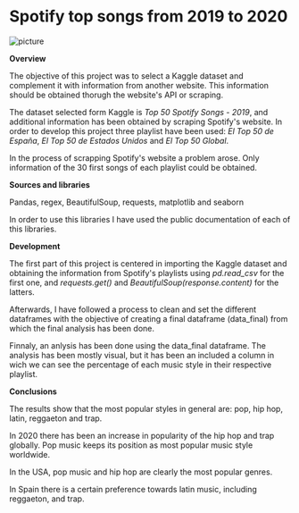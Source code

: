 # Spotify top songs from 2019 to 2020

![picture](C:\Users\juanp\Ironhack\pipelines-project\musica.png)


**Overview**

The objective of this project was to select a Kaggle dataset and complement it with information from another website. This information should be obtained thorugh the website's API or scraping.

The dataset selected form Kaggle is *Top 50 Spotify Songs - 2019*, and additional information has been obtained by scraping Spotify's website. In order to develop this project three playlist have been used: *El Top 50 de España*, *El Top 50 de Estados Unidos* and *El Top 50 Global*. 

In the process of scrapping Spotify's website a problem arose. Only information of the 30 first songs of each playlist could be obtained. 


**Sources and libraries**

Pandas, regex, BeautifulSoup, requests, matplotlib and seaborn

In order to use this libraries I have used the public documentation of each of this libraries. 


**Development**

The first part of this project is centered in importing the Kaggle dataset and obtaining the information from Spotify's playlists using *pd.read_csv* for the first one, and *requests.get()* and *BeautifulSoup(response.content)* for the latters. 

Afterwards, I have followed a process to clean and set the different dataframes with the objective of creating a final dataframe (data_final) from which the final analysis has been done. 

Finnaly, an anlysis has been done using the data_final dataframe. The analysis has been mostly visual, but it has been an included a column in wich we can see the percentage of each music style in their respective playlist. 


**Conclusions**

The results show that the most popular styles in general are: pop, hip hop, latin, reggaeton and trap. 

In 2020 there has been an increase in popularity of the hip hop and trap globally. Pop music keeps its position as most popular music style worldwide. 

In the USA, pop music and hip hop are clearly the most popular genres. 

In Spain there is a certain preference towards latin music, including reggaeton, and trap. 



